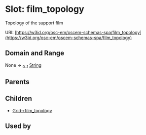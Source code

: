 
# Slot: film_topology

Topology of the support film

URI: [https://w3id.org/osc-em/oscem-schemas-spa/film_topology](https://w3id.org/osc-em/oscem-schemas-spa/film_topology)


## Domain and Range

None &#8594;  <sub>0..1</sub> [String](types/String.md)

## Parents


## Children

 *  [Grid➞film_topology](Grid_film_topology.md)

## Used by

